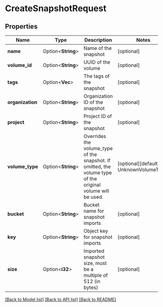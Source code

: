 # CreateSnapshotRequest

## Properties

Name | Type | Description | Notes
------------ | ------------- | ------------- | -------------
**name** | Option<**String**> | Name of the snapshot | [optional]
**volume_id** | Option<**String**> | UUID of the volume | [optional]
**tags** | Option<**Vec<String>**> | The tags of the snapshot | [optional]
**organization** | Option<**String**> | Organization ID of the snapshot | [optional]
**project** | Option<**String**> | Project ID of the snapshot | [optional]
**volume_type** | Option<**String**> | Overrides the volume_type of the snapshot. If omitted, the volume type of the original volume will be used.  | [optional][default to UnknownVolumeType]
**bucket** | Option<**String**> | Bucket name for snapshot imports | [optional]
**key** | Option<**String**> | Object key for snapshot imports | [optional]
**size** | Option<**i32**> | Imported snapshot size, must be a multiple of 512 (in bytes) | [optional]

[[Back to Model list]](../README.md#documentation-for-models) [[Back to API list]](../README.md#documentation-for-api-endpoints) [[Back to README]](../README.md)


